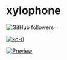 # xylophone


![GitHub followers](https://img.shields.io/github/followers/dhruvilxcode?label=Follow%3Adhruvilxcode&style=social)

[![ko-fi](https://www.ko-fi.com/img/githubbutton_sm.svg)](https://ko-fi.com/V7V61GH1X)

[![Preview](https://github.com/dhruvilxcode/flutter-xylophone/blob/master/thumbnail.png?raw=true "Preview")](https://github.com/dhruvilxcode/flutter-xylophone/blob/master/thumbnail.png?raw=true "Preview")
